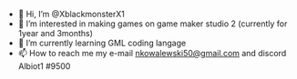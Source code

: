 - 👋 Hi, I’m @XblackmonsterX1
- 👀 I’m interested in making games on game maker studio 2 (currently for 1year and 3months)
- 🌱 I’m currently learning GML coding langage
- 📫 How to reach me my e-mail nkowalewski50@gmail.com and discord Albiot1 #9500


